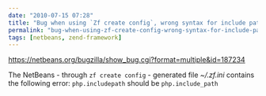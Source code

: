 ```yaml
---
date: "2010-07-15 07:28"
title: "Bug when using `Zf create config`, wrong syntax for include path"
permalink: "bug-when-using-zf-create-config-wrong-syntax-for-include-path"
tags: [netbeans, zend-framework]
---
```


https://netbeans.org/bugzilla/show_bug.cgi?format=multiple&id=187234

The NetBeans - through `zf create config` - generated file _~/.zf.ini_ contains the following error:
`php.includepath` should be `php.include_path`
